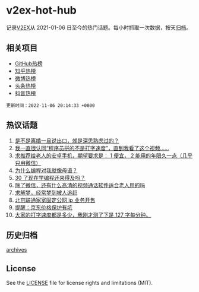 # v2ex-hot-hub

 记录[V2EX](https://www.v2ex.com/)从 2021-01-06 日至今的热门话题。每小时抓取一次数据，按天[归档](archives)。
 
 ## 相关项目

- [GitHub热榜](https://github.com/lonnyzhang423/github-hot-hub)
- [知乎热榜](https://github.com/lonnyzhang423/zhihu-hot-hub)
- [微博热榜](https://github.com/lonnyzhang423/weibo-hot-hub)
- [头条热榜](https://github.com/lonnyzhang423/toutiao-hot-hub)
- [抖音热榜](https://github.com/lonnyzhang423/douyin-hot-hub)


 `更新时间：2022-11-06 20:14:33 +0800`

## 热议话题

1. [是不是离婚一旦说出口，就是深思熟虑过的？](https://www.v2ex.com/t/893006)
1. [我一直很认同“程序员拼的不是打字速度”，直到我看了这个视频……](https://www.v2ex.com/t/892973)
1. [求推荐给老人的安卓手机，期望要求是： 1 便宜， 2 能用的年限久一点（几乎只用微信）](https://www.v2ex.com/t/893017)
1. [为什么编程对我就像母语？](https://www.v2ex.com/t/893058)
1. [30 了现在学编程还来得及吗？](https://www.v2ex.com/t/892970)
1. [除了微信，还有什么高清的视频通话软件适合老人用的吗](https://www.v2ex.com/t/893045)
1. [求解梦，经常梦到被人追赶](https://www.v2ex.com/t/893014)
1. [北京联通家宽固定公网 ip 业务开售](https://www.v2ex.com/t/893035)
1. [提醒：京东价格保护有坑](https://www.v2ex.com/t/893050)
1. [大家的打字速度都是多少，我刚才测了下是 127 字每分钟。](https://www.v2ex.com/t/892996)

## 历史归档

[archives](archives)

## License

See the [LICENSE](LICENSE) file for license rights and limitations (MIT).
